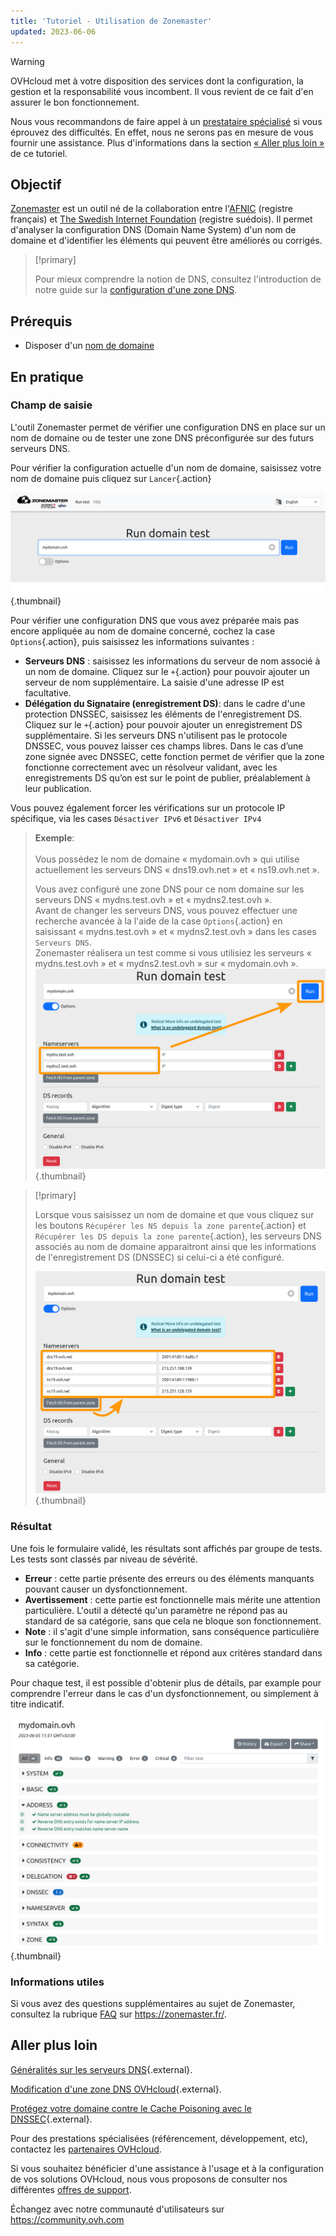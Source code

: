 ```yaml
---
title: 'Tutoriel - Utilisation de Zonemaster'
updated: 2023-06-06
---
```


> [!warning]
>
> OVHcloud met à votre disposition des services dont la configuration, la gestion et la responsabilité vous incombent. Il vous revient de ce fait d'en assurer le bon fonctionnement.
>
> Nous vous recommandons de faire appel à un [prestataire spécialisé](https://partner.ovhcloud.com/fr-ca/) si vous éprouvez des difficultés. En effet, nous ne serons pas en mesure de vous fournir une assistance. Plus d'informations dans la section [« Aller plus loin »](#go-further) de ce tutoriel.
>


## Objectif

[Zonemaster](https://zonemaster.fr/) est un outil né de la collaboration entre l'[AFNIC](https://www.afnic.fr/) (registre français) et [The Swedish Internet Foundation](https://internetstiftelsen.se/en/) (registre suédois). Il permet d'analyser la configuration DNS (Domain Name System) d'un nom de domaine et d'identifier les éléments qui peuvent être améliorés ou corrigés.

> [!primary]
>
> Pour mieux comprendre la notion de DNS, consultez l'introduction de notre guide sur la [configuration d'une zone DNS](/pages/web_cloud/domains/dns_zone_edit).

## Prérequis

- Disposer d'un [nom de domaine](https://www.ovhcloud.com/fr-ca/domains/)

## En pratique

### Champ de saisie

L'outil Zonemaster permet de vérifier une configuration DNS en place sur un nom de domaine ou de tester une zone DNS préconfigurée sur des futurs serveurs DNS.

Pour vérifier la configuration actuelle d'un nom de domaine, saisissez votre nom de domaine puis cliquez sur `Lancer`{.action}

![Capture d'écran du formulaire de Zonemaster. Le domaine « mydomain.ovh » a été saisi et est prêt à être testé.](images/zonemaster01.png){.thumbnail}

Pour vérifier une configuration DNS que vous avez préparée mais pas encore appliquée au nom de domaine concerné, cochez la case `Options`{.action}, puis saisissez les informations suivantes :

- **Serveurs DNS** : saisissez les informations du serveur de nom associé à un nom de domaine. Cliquez sur le `+`{.action} pour pouvoir ajouter un serveur de nom supplémentaire. La saisie d'une adresse IP est facultative.
- **Délégation du Signataire (enregistrement DS)**: dans le cadre d'une protection DNSSEC, saisissez les éléments de l'enregistrement DS. Cliquez sur le `+`{.action} pour pouvoir ajouter un enregistrement DS supplémentaire. Si les serveurs DNS n'utilisent pas le protocole DNSSEC, vous pouvez laisser ces champs libres. Dans le cas d’une zone signée avec DNSSEC, cette fonction permet de vérifier que la zone fonctionne correctement avec un résolveur validant, avec les enregistrements DS qu’on est sur le point de publier, préalablement à leur publication.


Vous pouvez également forcer les vérifications sur un protocole IP spécifique, via les cases `Désactiver IPv6` et `Désactiver IPv4`

> **Exemple**:<br><br> Vous possédez le nom de domaine « mydomain.ovh » qui utilise actuellement les serveurs DNS « dns19.ovh.net » et  « ns19.ovh.net ».
>
>Vous avez configuré une zone DNS pour ce nom domaine sur les serveurs DNS « mydns.test.ovh » et « mydns2.test.ovh ».<br>
> Avant de changer les serveurs DNS, vous pouvez effectuer une recherche avancée à la l'aide de la case `Options`{.action} en saisissant « mydns.test.ovh » et « mydns2.test.ovh » dans les cases `Serveurs DNS`.<br>
> Zonemaster réalisera un test comme si vous utilisiez les serveurs « mydns.test.ovh » et « mydns2.test.ovh » sur « mydomain.ovh ».<br>
> ![Capture d'écran des options avancées du formulaire de Zonemaster. Les deux serveurs de noms « mydns.test.ovh » et « mydns2.test.ovh » ont été saisis dans la section « Serveurs de noms » du formulaire.](images/zonemaster02.png){.thumbnail}

> [!primary]
>
> Lorsque vous saisissez un nom de domaine et que vous cliquez sur les boutons `Récupérer les NS depuis la zone parente`{.action} et `Récupérer les DS depuis la zone parente`{.action}, les serveurs DNS associés au nom de domaine apparaitront ainsi que les informations de l'enregistrement DS (DNSSEC) si celui-ci a été configuré.
>
> ![Capture d'écran de la page de résultats de Zonemaster pour le domaine « mydomain.ovh ». La section « Adresses » est développée.](images/zonemaster03.png){.thumbnail}

### Résultat

Une fois le formulaire validé, les résultats sont affichés par groupe de tests. Les tests sont classés par niveau de sévérité.

- **Erreur** : cette partie présente des erreurs ou des éléments manquants pouvant causer un dysfonctionnement.
- **Avertissement** : cette partie est fonctionnelle mais mérite une attention particulière. L'outil a détecté qu'un paramètre ne répond pas au standard de sa catégorie, sans que cela ne bloque son fonctionnement.
- **Note** : il s'agit d'une simple information, sans conséquence particulière sur le fonctionnement du nom de domaine.
- **Info** : cette partie est fonctionnelle et répond aux critères standard dans sa catégorie.

Pour chaque test, il est possible d'obtenir plus de détails, par example pour comprendre l'erreur dans le cas d'un dysfonctionnement, ou simplement à titre indicatif.

![domains](images/zonemaster04.png){.thumbnail}

### Informations utiles

Si vous avez des questions supplémentaires au sujet de Zonemaster, consultez la rubrique [FAQ](https://zonemaster.fr/fr/faq) sur <https://zonemaster.fr/>.


## Aller plus loin <a name="go-further"></a>

[Généralités sur les serveurs DNS](/pages/web_cloud/domains/dns_server_general_information){.external}.

[Modification d'une zone DNS OVHcloud](/pages/web_cloud/domains/dns_zone_edit){.external}.

[Protégez votre domaine contre le Cache Poisoning avec le DNSSEC](https://www.ovhcloud.com/fr-ca/domains/dnssec/){.external}.

Pour des prestations spécialisées (référencement, développement, etc), contactez les [partenaires OVHcloud](https://partner.ovhcloud.com/fr-ca/).

Si vous souhaitez bénéficier d'une assistance à l'usage et à la configuration de vos solutions OVHcloud, nous vous proposons de consulter nos différentes [offres de support](https://www.ovhcloud.com/fr-ca/support-levels/).

Échangez avec notre communauté d'utilisateurs sur <https://community.ovh.com>
